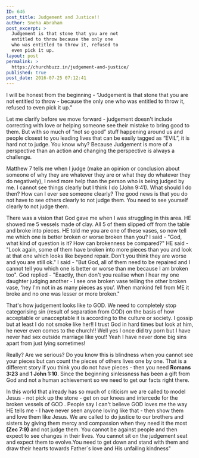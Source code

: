 ```yaml
---
ID: 646
post_title: Judgement and Justice!!
author: Sneha Abraham
post_excerpt: >
  Judgement is that stone that you are not
  entitled to throw because the only one
  who was entitled to throw it, refused to
  even pick it up.
layout: post
permalink: >
  https://churchbuzz.in/judgement-and-justice/
published: true
post_date: 2016-07-25 07:12:41
---
```

I will be honest from the beginning - “Judgement is that stone that you are not entitled to throw - because the only one who was entitled to throw it, refused to even pick it up.”
 
Let me clarify before we move forward - judgement doesn't include correcting with love or helping someone see their mistake to bring good to them. But with so much of “not so good” stuff happening around us and people closest to you leading lives that can be easily tagged as “EVIL”, it is hard not to judge. You know why? Because Judgement is more of a perspective than an action and changing the perspective is always a challenge. 

Matthew 7 tells me when I judge (make an opinion or conclusion about someone of why they are whatever they are or what they do whatever they do negatively), I need more help than the person who is being judged by me. I cannot see things clearly but I think I do (John 9:41). What should I do then? How can I ever see someone clearly? The good news is that you do not have to see others clearly to not judge them. You need to see yourself clearly to not judge them.

There was a vision that God gave me when I was struggling in this area. HE showed me 5 vessels made of clay. All 5 of them slipped off from the table and broke into pieces. HE told me you are one of these vases, so now tell me which one is better broken or worse broken than you? I said - "God, what kind of question is it? How can brokenness be compared?" HE said - "Look again, some of them have broken into more pieces than you and look at that one which looks like beyond repair. Don't you think they are worse and you are still ok." I said - "But God, all of them need to be repaired and I cannot tell you which one is better or worse than me because I am broken too". God replied - "Exactly, then don't you realise when I hear my one daughter judging another - I see one broken vase telling the other broken vase, ‘hey I'm not in as many pieces as you’. When mankind fell from ME it broke and no one was lesser or more broken."

That's how judgement looks like to GOD. We need to completely stop categorising sin (result of separation from GOD) on the basis of how acceptable or unacceptable it is according to the culture or society. I gossip but at least I do not smoke like her!!  I trust God in hard times but look at him, he never even comes to the church!!  Well yes I once did try porn but I have never had sex outside marriage like you!! Yeah I have never done big sins apart from just lying sometimes!

Really? Are we serious? Do you know this is blindness when you cannot see your pieces but can count the pieces of others lives one by one. That is a different story if you think you do not have pieces - then you need <strong>Romans 3:23</strong> and <strong>1 John 1:10</strong>. Since the beginning sinlessness has been a gift from God and not a human achievement so we need to get our facts right there.

In this world that already has so much of criticism we are called to model Jesus - not pick up the stone - get on our knees and intercede for the broken vessels of GOD . People say I can't believe GOD loves me the way HE tells me - I have never seen anyone loving like that - then show them and love them like Jesus. We are called to do justice to our brothers and sisters by giving them mercy and compassion when they need it the most <strong>(Zec 7:9)</strong> and not judge them. You cannot be against people and then expect to see changes in their lives. You cannot sit on the judgement seat and expect them to evolve.You need to get down and stand with them and draw their hearts towards Father`s love and His unfailing kindness"